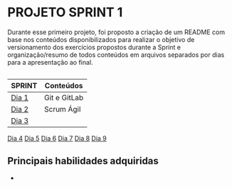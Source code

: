 # PROJETO SPRINT 1

Durante esse primeiro projeto, foi proposto a criação de um README com base nos conteúdos disponibilizados para realizar o objetivo de versionamento dos exercícios propostos durante a Sprint e organização/resumo de todos conteúdos em arquivos separados por dias para a apresentação ao final.

##

| SPRINT    | Conteúdos    |
| --------- | ------------ |
| [Dia 1]() | Git e GitLab |
| [Dia 2]() | Scrum Ágil   |
| [Dia 3]() |

[Dia 4]()
[Dia 5]()
[Dia 6]()
[Dia 7]()
[Dia 8]()
[Dia 9]()

## Principais habilidades adquiridas

-
